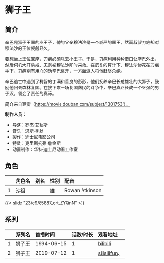 # 狮子王


## 简介

辛巴是狮子王国的小王子，他的父亲穆法沙是一个威严的国王。然而叔叔刀疤却对穆法沙的王位觊觎已久。

要想坐上王位宝座，刀疤必须除去小王子。于是，刀疤利用种种借口让辛巴外出，然后伺机大开杀戒，无奈被穆法沙即时来救。在反复的算计下，穆法沙惨死在刀疤手下，刀疤别有用心的劝辛巴离开，一方面派人将他赶尽杀绝。

辛巴逃亡中遇到了机智的丁满和善良的彭彭，他们抚养辛巴长成雄壮的大狮子，鼓励他回去森林复国。在接下来一场复国救民的斗争中，辛巴真正长成一个坚强的男子汉，领会了责任的真谛。

简介来自豆瓣（https://movie.douban.com/subject/1301753/）。

**制作人员：**
- 导演：罗杰·艾勒斯
- 音乐：汉斯·季默
- 製作：迪士尼电影公司
- 特效：克里斯托弗·詹金斯
- 动画制作：华特·迪士尼动画工作室

## 角色

|     |   角色名   |   别名  | 性别 |  配音  |
|:--- |:------  |:----      |:---  |:--   |
| 1 | 沙祖 |  | 雄 | Rowan Atkinson |

{{< slide "23/c9/85887_crt_ZYQnN" >}}

## 系列

|     |   系列名   |   首播时间  | 话数/时长  | 观看地址 |
|:---  |:------    |:----      |:---       |:---  |
| 1 | 狮子王 | 1994-06-15 | 1 | [bilibili](https://www.bilibili.com/video/BV1Q84y147HR)  |
| 2 | 狮子王 | 2019-07-12 | 1 | [silisilifun](https://www.silisilifun.com/vodsearch/?wd=狮子王)、  |



